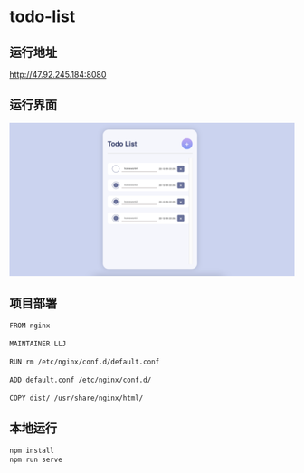 # todo-list

## 运行地址

http://47.92.245.184:8080

## 运行界面
![Alt text](src/assets/31672928917_.pic_hd.jpg)

## 项目部署

```
FROM nginx

MAINTAINER LLJ

RUN rm /etc/nginx/conf.d/default.conf

ADD default.conf /etc/nginx/conf.d/

COPY dist/ /usr/share/nginx/html/
```

## 本地运行

```
npm install
npm run serve
```

